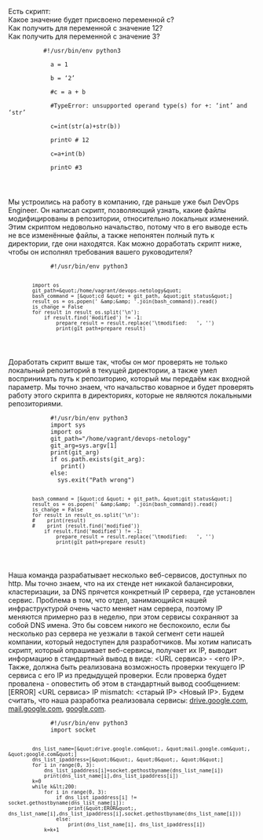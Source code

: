<p class="has-line-data" data-line-start="0" data-line-end="13">Есть скрипт:<br>
Какое значение будет присвоено переменной c?<br>
Как получить для переменной c значение 12?<br>
Как получить для переменной c значение 3?<br>
<pre><code>          #!/usr/bin/env python3<br>
			a = 1<br>
			b = ‘2’<br>
			#c = a + b<br>
			#TypeError: unsupported operand type(s) for +: ‘int’ and ‘str’<br>
			c=int(str(a)+str(b))<br>
			print© # 12<br>
			c=a+int(b)<br>
			print© #3</p>
			</code></pre>
<p class="has-line-data" data-line-start="14" data-line-end="15">Мы устроились на работу в компанию, где раньше уже был DevOps Engineer. Он написал скрипт, позволяющий узнать, какие файлы модифицированы в репозитории, относительно локальных изменений. Этим скриптом недовольно начальство, потому что в его выводе есть не все изменённые файлы, а также непонятен полный путь к директории, где они находятся. Как можно доработать скрипт ниже, чтобы он исполнял требования вашего руководителя?</p>
<pre><code>            #!/usr/bin/env python3

            import os
            git_path=&quot;/home/vagrant/devops-netology&quot;
            bash_command = [&quot;cd &quot; + git_path, &quot;git status&quot;]
            result_os = os.popen(' &amp;&amp; '.join(bash_command)).read()
            is_change = False
            for result in result_os.split('\n'):
                if result.find('modified') != -1:
                    prepare_result = result.replace('\tmodified:   ', '')
                    print(git_path+prepare_result)
</code></pre>
<p class="has-line-data" data-line-start="31" data-line-end="32">Доработать скрипт выше так, чтобы он мог проверять не только локальный репозиторий в текущей директории, а также умел воспринимать путь к репозиторию, который мы передаём как входной параметр. Мы точно знаем, что начальство коварное и будет проверять работу этого скрипта в директориях, которые не являются локальными репозиториями.</p>
<pre><code>            #!/usr/bin/env python3
            import sys
            import os
            git_path=&quot;/home/vagrant/devops-netology&quot;
            git_arg=sys.argv[1]
            print(git_arg)
            if os.path.exists(git_arg):
               print()
            else:
              sys.exit(&quot;Path wrong&quot;)

            bash_command = [&quot;cd &quot; + git_path, &quot;git status&quot;]
            result_os = os.popen(' &amp;&amp; '.join(bash_command)).read()
            is_change = False
            for result in result_os.split('\n'):
            #    print(result)
            #    print (result.find('modified'))
                if result.find('modified') != -1:
                    prepare_result = result.replace('\tmodified:   ', '')
                    print(git_path+prepare_result)
</code></pre>
<p class="has-line-data" data-line-start="55" data-line-end="56">Наша команда разрабатывает несколько веб-сервисов, доступных по http. Мы точно знаем, что на их стенде нет никакой балансировки, кластеризации, за DNS прячется конкретный IP сервера, где установлен сервис. Проблема в том, что отдел, занимающийся нашей инфраструктурой очень часто меняет нам сервера, поэтому IP меняются примерно раз в неделю, при этом сервисы сохраняют за собой DNS имена. Это бы совсем никого не беспокоило, если бы несколько раз сервера не уезжали в такой сегмент сети нашей компании, который недоступен для разработчиков. Мы хотим написать скрипт, который опрашивает веб-сервисы, получает их IP, выводит информацию в стандартный вывод в виде: &lt;URL сервиса&gt; - &lt;его IP&gt;. Также, должна быть реализована возможность проверки текущего IP сервиса c его IP из предыдущей проверки. Если проверка будет провалена - оповестить об этом в стандартный вывод сообщением: [ERROR] &lt;URL сервиса&gt; IP mismatch: &lt;старый IP&gt; &lt;Новый IP&gt;. Будем считать, что наша разработка реализовала сервисы: <a href="http://drive.google.com">drive.google.com</a>, <a href="http://mail.google.com">mail.google.com</a>, <a href="http://google.com">google.com</a>.</p>
<pre><code>            #!/usr/bin/env python3
            import socket

            dns_list_name=[&quot;drive.google.com&quot;, &quot;mail.google.com&quot;, &quot;google.com&quot;]
            dns_list_ipaddress=[&quot;0&quot;, &quot;0&quot;, &quot;0&quot;]
            for i in range(0, 3):
                dns_list_ipaddress[i]=socket.gethostbyname(dns_list_name[i])
                print(dns_list_name[i],dns_list_ipaddress[i])
            k=0
            while k&lt;200:
                for i in range(0, 3):
                    if dns_list_ipaddress[i] != socket.gethostbyname(dns_list_name[i]):
                        print(&quot;EROR&quot;, dns_list_name[i],dns_list_ipaddress[i],socket.gethostbyname(dns_list_name[i]))
                    else:
                        print(dns_list_name[i], dns_list_ipaddress[i])
                k=k+1
</code></pre>
